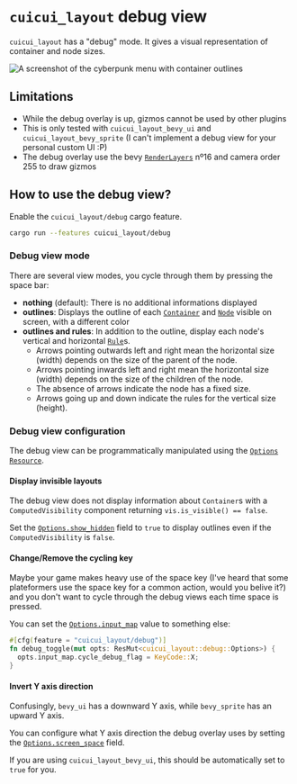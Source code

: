 # `cuicui_layout` debug view

`cuicui_layout` has a "debug" mode. It gives a visual representation of container
and node sizes.

![A screenshot of the cyberpunk menu with container outlines](https://user-images.githubusercontent.com/26321040/272255534-4cb44a1f-09c9-414e-870c-f5ebc3a468f6.jpg)

## Limitations

- While the debug overlay is up, gizmos cannot be used by other plugins
- This is only tested with `cuicui_layout_bevy_ui` and `cuicui_layout_bevy_sprite`
  (I can't implement a debug view for your personal custom UI :P)
- The debug overlay use the bevy [`RenderLayers`] nº16 and camera order 255 to draw gizmos

## How to use the debug view?

Enable the `cuicui_layout/debug` cargo feature.

```sh
cargo run --features cuicui_layout/debug
```

### Debug view mode

There are several view modes, you cycle through them by pressing the space bar:

- **nothing** (default): There is no additional informations displayed
- **outlines**: Displays the outline of each [`Container`] and [`Node`] visible
  on screen, with a different color
- **outlines and rules**: In addition to the outline, display each node's vertical
  and horizontal [`Rule`]s.
  - Arrows pointing outwards left and right mean the horizontal size (width) depends on
    the size of the parent of the node.
  - Arrows pointing inwards left and right mean the horizontal size (width) depends on
    the size of the children of the node.
  - The absence of arrows indicate the node has a fixed size.
  - Arrows going up and down indicate the rules for the vertical size (height).

### Debug view configuration

The debug view can be programmatically manipulated using the [`Options`] [`Resource`].

#### Display invisible layouts

The debug view does not display information about `Container`s with
a `ComputedVisibility` component returning `vis.is_visible() == false`.

Set the [`Options.show_hidden`] field to `true` to display outlines even if the
`ComputedVisibility` is `false`.

#### Change/Remove the cycling key

Maybe your game makes heavy use of the space key (I've heard that some plateformers use
the space key for a common action, would you belive it?) and you don't want to cycle
through the debug views each time space is pressed.

You can set the [`Options.input_map`] value to something else:

```rust
#[cfg(feature = "cuicui_layout/debug")]
fn debug_toggle(mut opts: ResMut<cuicui_layout::debug::Options>) {
  opts.input_map.cycle_debug_flag = KeyCode::X;
}
```

#### Invert Y axis direction

Confusingly, `bevy_ui` has a downward Y axis, while `bevy_sprite` has an upward
Y axis.

You can configure what Y axis direction the debug overlay uses by setting the
[`Options.screen_space`] field.

If you are using `cuicui_layout_bevy_ui`, this should be automatically set to
`true` for you.


[`Container`]: https://docs.rs/cuicui_layout/0.10.0/cuicui_layout/struct.Container.html
[`Node`]: https://docs.rs/cuicui_layout/0.10.0/cuicui_layout/enum.Node.html
[`Options`]: https://docs.rs/cuicui_layout/0.10.0/cuicui_layout/debug/struct.Options.html
[`Options.input_map`]: https://docs.rs/cuicui_layout/0.10.0/cuicui_layout/debug/struct.Options.html#structfield.input_map
[`Options.screen_space`]: https://docs.rs/cuicui_layout/0.10.0/cuicui_layout/debug/struct.Options.html#structfield.screen_space
[`Options.show_hidden`]: https://docs.rs/cuicui_layout/0.10.0/cuicui_layout/debug/struct.Options.html#structfield.show_hidden
[`RenderLayers`]: https://docs.rs/bevy/0.11/bevy/render/view/struct.RenderLayers.html
[`Resource`]: https://docs.rs/bevy/0.11/bevy/ecs/prelude/trait.Resource.html
[`Rule`]: https://docs.rs/cuicui_layout/0.10.0/cuicui_layout/enum.Rule.html
